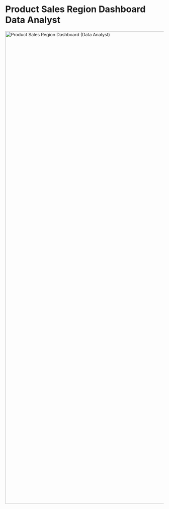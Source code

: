 # Product Sales Region Dashboard Data Analyst
<img width="2920" height="1502" alt="Product Sales Region Dashboard (Data Analyst)" src="https://github.com/user-attachments/assets/91bdafc9-9c96-4f1c-b644-4bd65f615321" />

